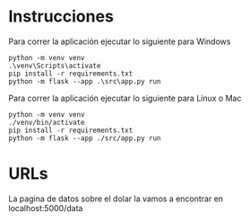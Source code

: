 # Instrucciones

Para correr la aplicación ejecutar lo siguiente para Windows

```
python -m venv venv
.\venv\Scripts\activate
pip install -r requirements.txt
python -m flask --app .\src\app.py run
```

Para correr la aplicación ejecutar lo siguiente para Linux o Mac

```
python -m venv venv
./venv/bin/activate
pip install -r requirements.txt
python -m flask --app ./src/app.py run
```

# URLs

La pagina de datos sobre el dolar la vamos a encontrar en localhost:5000/data